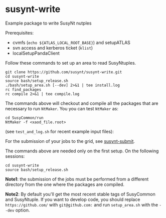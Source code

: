 susynt-write
============

Example package to write SusyNt nutples

Prerequisites:
- cvmfs (`echo ${ATLAS_LOCAL_ROOT_BASE}`) and setupATLAS
- svn access and kerberos ticket (`klist`)
- localSetupPandaClient

Follow these commands to set up an area to read SusyNtuples.

```
git clone https://github.com/susynt/susynt-write.git
cd susynt-write
source bash/setup_release.sh
./bash/setup_area.sh [--dev] 2>&1 | tee install.log
rc find_packages
rc compile 2>&1 | tee compile.log
```

The commands above will checkout and compile all the packages that are
necessary to run `NtMaker`. You you can test `NtMaker` as:
```
cd SusyCommon/run
NtMaker -f <xaod_file.root>
```
(see `test_and_log.sh` for recent example input files):

For the submission of your jobs to the grid, see
[susynt-submit](https://github.com/gerbaudo/susynt-submit).

The commands above are needed only on the first setup.
On the following sessions:
```
cd susynt-write
source bash/setup_release.sh
```

**Note1**: the submission of the jobs must be performed from a
different directory from the one where the packages are compiled.

**Note2**: By default you'll get the most recent stable tags of
SusyCommon and SusyNtuple.  If you want to develop code, you should
replace `https://github.com/` with `git@github.com:` and run
`setup_area.sh` with the `--dev` option.